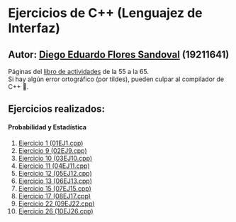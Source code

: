 # Ejercicios de C++ (Lenguajez de Interfaz)

## Autor: [Diego Eduardo Flores Sandoval](https://github.com/LaloFl) (19211641)

Páginas del [libro de actividades](https://drive.google.com/file/d/1efOHOLvFJGpSsO0gv8HOPNdins-AaOPX/view) de la 55 a la 65.<br/>
Si hay algún error ortográfico (por tildes), pueden culpar al compilador de C++ 😤.

## Ejercicios realizados:

#### Probabilidad y Estadística

1. [Ejercicio 1 (01EJ1.cpp)](01EJ11.cpp)
2. [Ejercicio 9 (02EJ9.cpp)](02EJ9.cpp)
3. [Ejercicio 10 (03EJ10.cpp)](03EJ10.cpp)
4. [Ejercicio 11 (04EJ11.cpp)](04EJ11.cpp)
5. [Ejercicio 12 (05EJ12.cpp)](05EJ12.cpp)
6. [Ejercicio 13 (06EJ13.cpp)](06EJ13.cpp)
7. [Ejercicio 15 (07EJ15.cpp)](07EJ15.cpp)
8. [Ejercicio 17 (08EJ17.cpp)](08EJ17.cpp)
9. [Ejercicio 22 (09EJ22.cpp)](09EJ22.cpp)
10. [Ejercicio 26 (10EJ26.cpp)](10EJ26.cpp)
